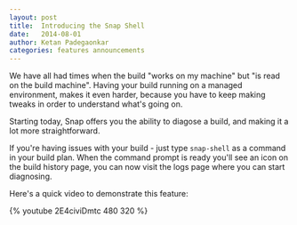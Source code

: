 ```yaml
---
layout: post
title:  Introducing the Snap Shell
date:   2014-08-01
author: Ketan Padegaonkar
categories: features announcements
---
```


We have all had times when the build "works on my machine" but "is read on the build machine". Having your build running on a managed environment, makes it even harder, because you have to keep making tweaks in order to understand what's going on.

Starting today, Snap offers you the ability to diagose a build, and making it a lot more straightforward.

If you're having issues with your build - just type `snap-shell` as a command in your build plan. When the command prompt is ready you'll see an icon on the build history page, you can now visit the logs page where you can start diagnosing.

Here's a quick video to demonstrate this feature:

{% youtube 2E4civiDmtc 480 320 %}
